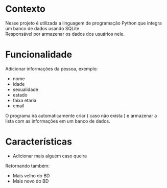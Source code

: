 <h1>Contexto</h1>

Nesse projeto é utilizada a linguagem de programação Python que integra um banco de dados usando SQLite<br>Responsável por armazenar os dados dos usuários nele.

<h1>Funcionalidade</h1>

Adicionar informações da pessoa, exemplo:
<ul>
  <li>nome</li>
  <li>idade</li>
  <li>sexualidade</li>
  <li>estado</li>
  <li>faixa etaria</li>
  <li>email</li>
</ul> 
O programa irá automaticamente criar ( caso não exista ) e armazenar a lista com as informações em um banco de dados.

<h1>Características</h1>

<ul>
  <li>Adicionar mais alguém caso queira</li>
</ul>

Retornando também:
<ul>
  <li>Mais velho do BD</li>
  <li>Mais novo do BD</li>
</ul>

